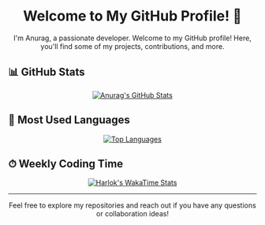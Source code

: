 <h1 align="center">Welcome to My GitHub Profile! 👋</h1>

<p align="center">
  I'm Anurag, a passionate developer. Welcome to my GitHub profile! Here, you'll find some of my projects, contributions, and more.
</p>

## 📊 GitHub Stats

<p align="center">
  <!-- GitHub Stats Card -->
  <a href="https://github.com/ANNI69">
    <img src="https://github-readme-stats.vercel.app/api?username=ANNI69&show_icons=true&theme=radical" alt="Anurag's GitHub Stats" />
  </a>
</p>

## 🚀 Most Used Languages

<p align="center">
  <!-- Most Used Languages Card -->
  <a href="https://github.com/ANNI69">
    <img src="https://github-readme-stats.vercel.app/api/top-langs/?username=ANNI69&hide_progress=true&theme=radical&layout=compact" alt="Top Languages" />
  </a>
</p>

## ⏱ Weekly Coding Time

<p align="center">
  <!-- WakaTime Stats Card -->
  <a href="https://wakatime.com/@ffflabs">
    <img src="https://github-readme-stats.vercel.app/api/wakatime?username=ffflabs&theme=radical" alt="Harlok's WakaTime Stats" />
  </a>
</p>

---

<p align="center">
  Feel free to explore my repositories and reach out if you have any questions or collaboration ideas!
</p>

<p align="center">
  <!-- Optional: Add your social media links -->
  <!-- Example: -->
  <!-- <a href="Your LinkedIn URL"><img src="icon link" /></a> -->
</p>
